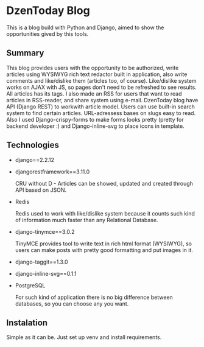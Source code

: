 # DzenToday Blog
This is a blog build with Python and Django, aimed to show the opportunities gived by this tools. 

## Summary
This blog provides users with the opportunity to be authorized, write articles using WYSIWYG rich text redactor built in application, also write comments and
like/dislike them (articles too, of course). Like/dislike system works on AJAX with JS, so pages don't need to be refreshed to see results. All articles has its tags. 
I also made an RSS for users that want to read articles in RSS-reader, and share system using e-mail.
DzenToday blog have API (Django REST) to workwith article model. Users can use built-in search system to find certain articles. URL-adressess bases on slugs easy to read.
Also I used Django-crispy-forms to make forms looks pretty (pretty for backend developer :) and Django-inline-svg to place icons in template.

## Technologies
- django==2.2.12
- djangorestframework==3.11.0

  CRU without D - Articles can be showed, updated and created through API based on JSON.
  
- Redis

  Redis used to work with like/dislike system because it counts such kind of information much faster than any Relational Database.
  
 - django-tinymce==3.0.2
 
    TinyMCE provides tool to write text in rich html format (WYSIWYG), so users can make posts with pretty good formatting and put images in it.
  
 - django-taggit==1.3.0
 - django-inline-svg==0.1.1
 - PostgreSQL
  
    For such kind of application there is no big difference between databases, so you can choose any you want.
    
  ## Instalation
  Simple as it can be. Just set up venv and install requirements.

